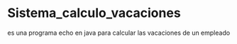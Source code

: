 # Sistema_calculo_vacaciones
 es una programa echo en java para calcular las vacaciones de un empleado
